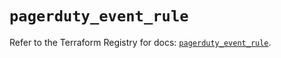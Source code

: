 # `pagerduty_event_rule`

Refer to the Terraform Registry for docs: [`pagerduty_event_rule`](https://registry.terraform.io/providers/pagerduty/pagerduty/3.21.1/docs/resources/event_rule).
